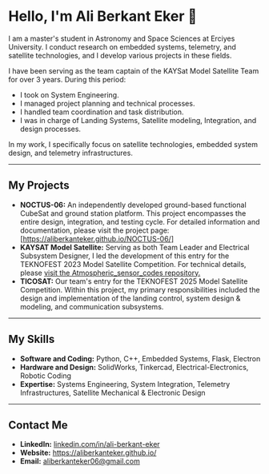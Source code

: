 # Hello, I'm Ali Berkant Eker 👋

I am a master's student in Astronomy and Space Sciences at Erciyes University. I conduct research on embedded systems, telemetry, and satellite technologies, and I develop various projects in these fields.

I have been serving as the team captain of the KAYSat Model Satellite Team for over 3 years. During this period:

* I took on System Engineering.
* I managed project planning and technical processes.
* I handled team coordination and task distribution.
* I was in charge of Landing Systems, Satellite modeling, Integration, and design processes.

In my work, I specifically focus on satellite technologies, embedded system design, and telemetry infrastructures.

---

## My Projects

* **NOCTUS-06:** An independently developed ground-based functional CubeSat and ground station platform. This project encompasses the entire design, integration, and testing cycle. For detailed information and documentation, please visit the project page: [https://aliberkanteker.github.io/NOCTUS-06/]
* **KAYSAT Model Satellite:** Serving as both Team Leader and Electrical Subsystem Designer, I led the development of this entry for the TEKNOFEST 2023 Model Satellite Competition. For technical details, please [visit the Atmospheric_sensor_codes repository.](https://github.com/aliberkanteker/Atmospheric_sensor_codes)
* **TICOSAT:** Our team's entry for the TEKNOFEST 2025 Model Satellite Competition. Within this project, my primary responsibilities included the design and implementation of the landing control, system design & modeling, and communication subsystems.

---

## My Skills

* **Software and Coding:** Python, C++, Embedded Systems, Flask, Electron
* **Hardware and Design:** SolidWorks, Tinkercad, Electrical-Electronics, Robotic Coding
* **Expertise:** Systems Engineering, System Integration, Telemetry Infrastructures, Satellite Mechanical & Electronic Design

---

## Contact Me

* **LinkedIn:** [linkedin.com/in/ali-berkant-eker](https://www.linkedin.com/in/ali-berkant-eker)
* **Website:**  https://aliberkanteker.github.io/
* **Email:** aliberkanteker06@gmail.com
